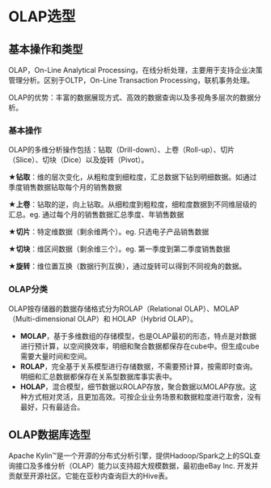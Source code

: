 # OLAP选型

## 基本操作和类型

OLAP，On-Line Analytical Processing，在线分析处理，主要用于支持企业决策管理分析。区别于OLTP，On-Line Transaction Processing，联机事务处理。

OLAP的优势：丰富的数据展现方式、高效的数据查询以及多视角多层次的数据分析。

### 基本操作

OLAP的多维分析操作包括：钻取（Drill-down）、上卷（Roll-up）、切片（Slice）、切块（Dice）以及旋转（Pivot）。

★**钻取**：维的层次变化，从粗粒度到细粒度，汇总数据下钻到明细数据。如通过季度销售数据钻取每个月的销售数据

★**上卷**：钻取的逆，向上钻取。从细粒度到粗粒度，细粒度数据到不同维层级的汇总。eg. 通过每个月的销售数据汇总季度、年销售数据

★**切片**：特定维数据（剩余维两个）。eg.  只选电子产品销售数据

★**切块**：维区间数据（剩余维三个）。eg. 第一季度到第二季度销售数据

★**旋转**：维位置互换（数据行列互换），通过旋转可以得到不同视角的数据。

### OLAP分类

OLAP按存储器的数据存储格式分为ROLAP（Relational OLAP）、MOLAP（Multi-dimensional OLAP）和 HOLAP（Hybrid OLAP）。

- **MOLAP**，基于多维数组的存储模型，也是OLAP最初的形态，特点是对数据进行预计算，以空间换效率，明细和聚合数据都保存在cube中。但生成cube需要大量时间和空间。
- **ROLAP**，完全基于关系模型进行存储数据，不需要预计算，按需即时查询。明细和汇总数据都保存在关系型数据库事实表中。
- **HOLAP**，混合模型，细节数据以ROLAP存放，聚合数据以MOLAP存放。这种方式相对灵活，且更加高效。可按企业业务场景和数据粒度进行取舍，没有最好，只有最适合。

## OLAP数据库选型

Apache Kylin™是一个开源的分布式分析引擎，提供Hadoop/Spark之上的SQL查询接口及多维分析（OLAP）能力以支持超大规模数据，最初由eBay Inc. 开发并贡献至开源社区。它能在亚秒内查询巨大的Hive表。